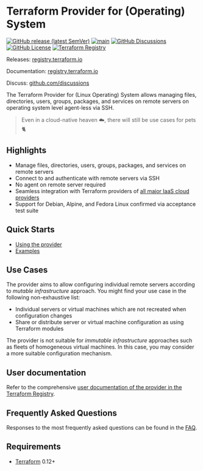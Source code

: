 # Terraform Provider for (Operating) System

[![GitHub release (latest SemVer)](https://img.shields.io/github/v/release/neuspaces/terraform-provider-system)](https://github.com/neuspaces/terraform-provider-system/releases)
[![main](https://github.com/neuspaces/terraform-provider-system/actions/workflows/main.yml/badge.svg)](https://github.com/neuspaces/terraform-provider-system/actions/workflows/main.yml)
[![GitHub Discussions](https://img.shields.io/github/discussions/neuspaces/terraform-provider-system)](https://github.com/neuspaces/terraform-provider-system/discussions)
[![GitHub License](https://img.shields.io/github/license/neuspaces/terraform-provider-system)](https://github.com/neuspaces/terraform-provider-system/blob/main/LICENSE)
[![Terraform Registry](https://img.shields.io/badge/terraform-registry-5c4ee5.svg)](https://registry.terraform.io/providers/neuspaces/system/latest)

Releases: [registry.terraform.io](https://registry.terraform.io/providers/neuspaces/system/latest)

Documentation: [registry.terraform.io](https://registry.terraform.io/providers/neuspaces/system/latest/docs)

Discuss: [github.com/discussions](https://github.com/neuspaces/terraform-provider-system/discussions)

The Terraform Provider for (Linux Operating) System allows managing files, directories, users, groups, packages, and services on remote servers on operating system level agent-less via SSH.

> Even in a cloud-native heaven ☁️, there will still be use cases for pets 🐈

## Highlights

* Manage files, directories, users, groups, packages, and services on remote servers
* Connect to and authenticate with remote servers via SSH
* No agent on remote server required
* Seamless integration with Terraform providers of [all major IaaS cloud providers](examples)
* Support for Debian, Alpine, and Fedora Linux confirmed via acceptance test suite

## Quick Starts

- [Using the provider](https://registry.terraform.io/providers/neuspaces/system/latest/docs)
- [Examples](examples)

## Use Cases

The provider aims to allow configuring individual remote servers according to *mutable infrastructure* approach. You might find your use case in the following non-exhaustive list:

* Individual servers or virtual machines which are not recreated when configuration changes
* Share or distribute server or virtual machine configuration as using Terraform modules

The provider is not suitable for *immutable infrastructure* approaches such as fleets of homogeneous virtual machines. In this case, you may consider a more suitable configuration mechanism.

## User documentation

Refer to the comprehensive [user documentation of the provider in the Terraform Registry](https://registry.terraform.io/providers/neuspaces/system/latest/docs).

## Frequently Asked Questions

Responses to the most frequently asked questions can be found in the [FAQ](https://registry.terraform.io/providers/neuspaces/system/latest/docs/guides/faq).

## Requirements

- [Terraform](https://www.terraform.io/downloads.html) 0.12+
